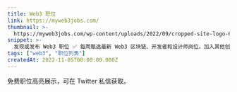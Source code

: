 ```yaml
---
title: Web3 职位
link: https://myweb3jobs.com/
thumbnail: >-
  https://myweb3jobs.com/wp-content/uploads/2022/09/cropped-site-logo-600-180x180.png
snippet: >-
  发现或发布 Web3 职位 ✅ 每周甄选最新 Web3 区块链、开发者和设计师岗位。加入其他创作者，共同构建新一代网络！
tags: ["web3", "职位列表"]
createdAt: 2022-11-05T00:00:00.000Z
---
```

免费职位高亮展示，可在 Twitter 私信获取。